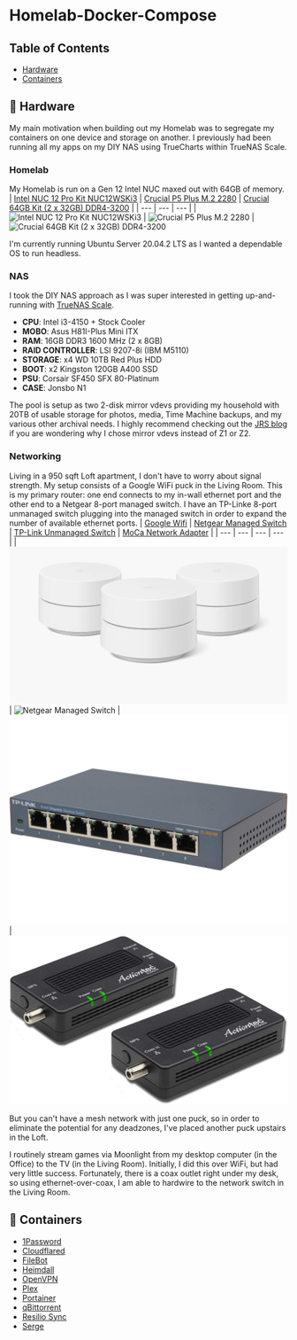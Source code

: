 # Homelab-Docker-Compose
## Table of Contents
* [Hardware](#🔩-hardware)
* [Containers](#🫙-containers)
## 🔩 Hardware
My main motivation when building out my Homelab was to segregate my containers on one device and storage on another. I previously had been running all my apps on my DIY NAS using TrueCharts within TrueNAS Scale. 
### Homelab
My Homelab is run on a Gen 12 Intel NUC maxed out with 64GB of memory.
| [Intel NUC 12 Pro Kit NUC12WSKi3](https://www.intel.com/content/www/us/en/products/sku/121613/intel-nuc-12-pro-kit-nuc12wski3/specifications.html) | [Crucial P5 Plus M.2 2280](https://www.amazon.com/gp/product/B098WL46RS/ref=ppx_yo_dt_b_asin_title_o01_s00?ie=UTF8&th=1) | [Crucial 64GB Kit (2 x 32GB) DDR4-3200](https://www.amazon.com/gp/product/B07ZLCVKPV/ref=ppx_yo_dt_b_asin_title_o04_s00?ie=UTF8&psc=1) |
| --- | --- | --- |
| ![Intel NUC 12 Pro Kit NUC12WSKi3](https://home-assistant-readme.s3.amazonaws.com/nuc.png) | ![Crucial P5 Plus M.2 2280](https://home-assistant-readme.s3.amazonaws.com/nuc_ssd.jpg) | ![Crucial 64GB Kit (2 x 32GB) DDR4-3200](https://home-assistant-readme.s3.amazonaws.com/nuc_ram.jpg) 

I'm currently running Ubuntu Server 20.04.2 LTS as I wanted a dependable OS to run headless. 
### NAS
I took the DIY NAS approach as I was super interested in getting up-and-running with [TrueNAS Scale](https://www.truenas.com/truenas-scale/). 
- **CPU**: Intel i3-4150 + Stock Cooler
- **MOBO**: Asus H81I-Plus Mini ITX
- **RAM**: 16GB DDR3 1600 MHz (2 x 8GB)
- **RAID CONTROLLER**: LSI 9207-8i (IBM M5110)
- **STORAGE**: x4 WD 10TB Red Plus HDD
- **BOOT**: x2 Kingston 120GB A400 SSD
- **PSU**: Corsair SF450 SFX 80-Platinum
- **CASE**: Jonsbo N1

The pool is setup as two 2-disk mirror vdevs providing my household with 20TB of usable storage for photos, media, Time Machine backups, and my various other archival needs. I highly recommend checking out the [JRS blog](https://jrs-s.net/2015/02/06/zfs-you-should-use-mirror-vdevs-not-raidz/) if you are wondering why I chose mirror vdevs instead of Z1 or Z2.
### Networking
Living in a 950 sqft Loft apartment, I don't have to worry about signal strength. My setup consists of a Google WiFi puck in the Living Room. This is my primary router: one end connects to my in-wall ethernet port and the other end to a Netgear 8-port managed switch. I have an TP-Linke 8-port unmanaged switch plugging into the managed switch in order to expand the number of available ethernet ports.
| [Google Wifi](https://store.google.com/us/product/google_wifi_2nd_gen?hl=en-US) | [Netgear Managed Switch](https://www.amazon.com/gp/product/B07PLFCQVK/ref=ppx_yo_dt_b_asin_title_o08_s00?ie=UTF8&psc=1) | [TP-Link Unmanaged Switch](https://www.amazon.com/gp/product/B00A121WN6/ref=ppx_od_dt_b_asin_title_s00?ie=UTF8&psc=1) | [MoCa Network Adapter](https://www.amazon.com/Actiontec-MoCA-Network-Adapter-Ethernet/dp/B013J7O3X0/ref=sr_1_3?dchild=1&keywords=ethernet%2Bover%2Bcoax&qid=1629947247&sr=8-3&th=1) |
| --- | --- | --- | --- |
| ![Google Wifi](https://raw.githubusercontent.com/theglus/Home-Assistant-Config/master/www/readme/network/google_wifi.jpg) | ![Netgear Managed Switch](https://m.media-amazon.com/images/I/61TAP3WjZyL._AC_SL1500_.jpg) | ![TP-Link Managed Switch](https://raw.githubusercontent.com/theglus/Home-Assistant-Config/master/www/readme/network/switch.jpg) | ![MoCa Network Adapter](https://raw.githubusercontent.com/theglus/Home-Assistant-Config/master/www/readme/network/coax.jpg) 

But you can't have a mesh network with just one puck, so in order to eliminate the potential for any deadzones, I've placed another puck upstairs in the Loft.

I routinely stream games via Moonlight from my desktop computer (in the Office) to the TV (in the Living Room). Initially, I did this over WiFi, but had very little success. Fortunately, there is a coax outlet right under my desk, so using ethernet-over-coax, I am able to hardwire to the network switch in the Living Room.
## 🫙 Containers
* [1Password](https://hub.docker.com/r/1password/op)
* [Cloudflared](https://hub.docker.com/r/cloudflare/cloudflared)
* [FileBot](https://hub.docker.com/r/jlesage/filebot)
* [Heimdall](https://docs.linuxserver.io/images/docker-heimdall)
* [OpenVPN](https://hub.docker.com/r/dperson/openvpn-client)
* [Plex](https://docs.linuxserver.io/images/docker-plex)
* [Portainer](https://hub.docker.com/r/portainer/portainer-ce)
* [qBittorrent](https://docs.linuxserver.io/images/docker-qbittorrent)
* [Resilio Sync](https://docs.linuxserver.io/images/docker-resilio-sync)
* [Serge](https://github.com/nsarrazin/serge)

